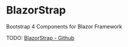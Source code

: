 # BlazorStrap

Bootstrap 4 Components for Blazor Framework

TODO: [BlazorStrap - Github](https://github.com/chanan/BlazorStrap)
